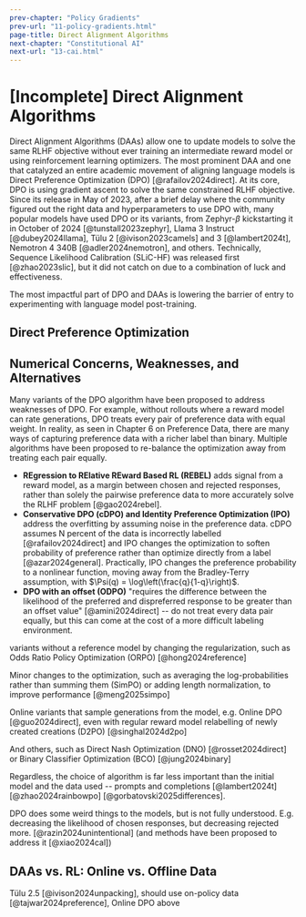 ```yaml
---
prev-chapter: "Policy Gradients"
prev-url: "11-policy-gradients.html"
page-title: Direct Alignment Algorithms
next-chapter: "Constitutional AI"
next-url: "13-cai.html"
---
```


# [Incomplete] Direct Alignment Algorithms

Direct Alignment Algorithms (DAAs) allow one to update models to solve the  same RLHF objective without ever training an intermediate reward model or using reinforcement learning optimizers.
The most prominent DAA and one that catalyzed an entire academic movement of aligning language models is Direct Preference Optimization (DPO) [@rafailov2024direct].
At its core, DPO is using gradient ascent to solve the same constrained RLHF objective.
Since its release in May of 2023, after a brief delay where the community figured out the right data and hyperparameters to use DPO with, many popular models have used DPO or its variants, from Zephyr-$\beta$ kickstarting it in October of 2024 [@tunstall2023zephyr], Llama 3 Instruct [@dubey2024llama], Tülu 2 [@ivison2023camels] and 3 [@lambert2024t], Nemotron 4 340B [@adler2024nemotron], and others.
Technically, Sequence Likelihood Calibration (SLiC-HF) was released first [@zhao2023slic], but it did not catch on due to a combination of luck and effectiveness.

The most impactful part of DPO and DAAs is lowering the barrier of entry to experimenting with language model post-training.

## Direct Preference Optimization

## Numerical Concerns, Weaknesses, and Alternatives

Many variants of the DPO algorithm have been proposed to address weaknesses of DPO.
For example, without rollouts where a reward model can rate generations, DPO treats every pair of preference data with equal weight. 
In reality, as seen in Chapter 6 on Preference Data, there are many ways of capturing preference data with a richer label than binary.
Multiple algorithms have been proposed to re-balance the optimization away from treating each pair equally.

- **REgression to RElative REward Based RL (REBEL)** adds signal from a reward model, as a margin between chosen and rejected responses, rather than solely the pairwise preference data to more accurately solve the RLHF problem [@gao2024rebel].
- **Conservative DPO (cDPO) and Identity Preference Optimization (IPO)** address the overfitting by assuming noise in the preference data. cDPO assumes N percent of the data is incorrectly labelled [@rafailov2024direct] and IPO changes the optimization to soften probability of preference rather than optimize directly from a label [@azar2024general]. Practically, IPO changes the preference probability to a nonlinear function, moving away from the Bradley-Terry assumption, with $\Psi(q) = \log\left(\frac{q}{1-q}\right)$.
- **DPO with an offset (ODPO)** "requires the difference between the likelihood of the preferred and dispreferred response to be greater than an offset value" [@amini2024direct] -- do not treat every data pair equally, but this can come at the cost of a more difficult labeling environment.



variants without a reference model by changing the regularization, such as Odds Ratio Policy Optimization (ORPO) [@hong2024reference]

Minor changes to the optimization, such as averaging the log-probabilities rather than summing them (SimPO) or adding length normalization, to improve performance [@meng2025simpo]

Online variants that sample generations from the model, e.g. Online DPO [@guo2024direct], even with regular reward model relabelling of newly created creations (D2PO) [@singhal2024d2po]

And others, such as Direct Nash Optimization (DNO) [@rosset2024direct] or Binary Classifier Optimization (BCO) [@jung2024binary]

Regardless, the choice of algorithm is far less important than the initial model and the data used -- prompts and completions [@lambert2024t] [@zhao2024rainbowpo] [@gorbatovski2025differences].


DPO does some weird things to the models, but is not fully understood. E.g. decreasing the likelihood of chosen responses, but decreasing rejected more.
[@razin2024unintentional] (and methods have been proposed to address it [@xiao2024cal])



## DAAs vs. RL: Online vs. Offline Data

Tülu 2.5 [@ivison2024unpacking], should use on-policy data [@tajwar2024preference], Online DPO above